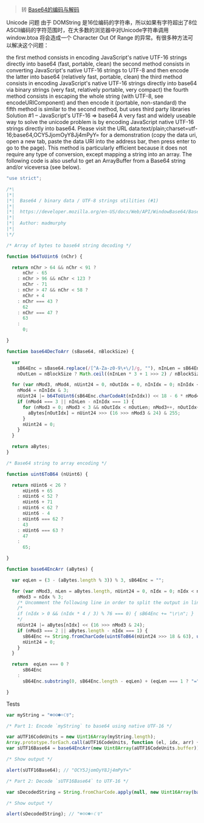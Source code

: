> 转  [Base64的编码与解码](https://developer.mozilla.org/zh-CN/docs/Web/API/WindowBase64/Base64_encoding_and_decoding#The_.22Unicode_Problem.22)


Unicode 问题
由于 DOMString 是16位编码的字符串，所以如果有字符超出了8位ASCII编码的字符范围时，在大多数的浏览器中对Unicode字符串调用 window.btoa 将会造成一个 Character Out Of Range 的异常。有很多种方法可以解决这个问题：

the first method consists in encoding JavaScript's native UTF-16 strings directly into base64 (fast, portable, clean)
the second method consists in converting JavaScript's native UTF-16 strings to UTF-8 and then encode the latter into base64 (relatively fast, portable, clean)
the third method consists in encoding JavaScript's native UTF-16 strings directly into base64 via binary strings (very fast, relatively portable, very compact)
the fourth method consists in escaping the whole string (with UTF-8, see encodeURIComponent) and then encode it (portable, non-standard)
the fifth method is similar to the second method, but uses third party libraries
Solution #1 – JavaScript's UTF-16 => base64
A very fast and widely useable way to solve the unicode problem is by encoding JavaScript native UTF-16 strings directly into base64. Please visit the URL data:text/plain;charset=utf-16;base64,OCY5JjomOyY8Jj4mPyY= for a demonstration (copy the data uri, open a new tab, paste the data URI into the address bar, then press enter to go to the page). This method is particularly efficient because it does not require any type of conversion, except mapping a string into an array. The following code is also useful to get an ArrayBuffer from a Base64 string and/or viceversa (see below).
```javascript
"use strict";

/*\
|*|
|*|  Base64 / binary data / UTF-8 strings utilities (#1)
|*|
|*|  https://developer.mozilla.org/en-US/docs/Web/API/WindowBase64/Base64_encoding_and_decoding
|*|
|*|  Author: madmurphy
|*|
\*/

/* Array of bytes to base64 string decoding */

function b64ToUint6 (nChr) {

  return nChr > 64 && nChr < 91 ?
      nChr - 65
    : nChr > 96 && nChr < 123 ?
      nChr - 71
    : nChr > 47 && nChr < 58 ?
      nChr + 4
    : nChr === 43 ?
      62
    : nChr === 47 ?
      63
    :
      0;

}

function base64DecToArr (sBase64, nBlockSize) {

  var
    sB64Enc = sBase64.replace(/[^A-Za-z0-9\+\/]/g, ""), nInLen = sB64Enc.length,
    nOutLen = nBlockSize ? Math.ceil((nInLen * 3 + 1 >>> 2) / nBlockSize) * nBlockSize : nInLen * 3 + 1 >>> 2, aBytes = new Uint8Array(nOutLen);

  for (var nMod3, nMod4, nUint24 = 0, nOutIdx = 0, nInIdx = 0; nInIdx < nInLen; nInIdx++) {
    nMod4 = nInIdx & 3;
    nUint24 |= b64ToUint6(sB64Enc.charCodeAt(nInIdx)) << 18 - 6 * nMod4;
    if (nMod4 === 3 || nInLen - nInIdx === 1) {
      for (nMod3 = 0; nMod3 < 3 && nOutIdx < nOutLen; nMod3++, nOutIdx++) {
        aBytes[nOutIdx] = nUint24 >>> (16 >>> nMod3 & 24) & 255;
      }
      nUint24 = 0;
    }
  }

  return aBytes;
}

/* Base64 string to array encoding */

function uint6ToB64 (nUint6) {

  return nUint6 < 26 ?
      nUint6 + 65
    : nUint6 < 52 ?
      nUint6 + 71
    : nUint6 < 62 ?
      nUint6 - 4
    : nUint6 === 62 ?
      43
    : nUint6 === 63 ?
      47
    :
      65;

}

function base64EncArr (aBytes) {

  var eqLen = (3 - (aBytes.length % 3)) % 3, sB64Enc = "";

  for (var nMod3, nLen = aBytes.length, nUint24 = 0, nIdx = 0; nIdx < nLen; nIdx++) {
    nMod3 = nIdx % 3;
    /* Uncomment the following line in order to split the output in lines 76-character long: */
    /*
    if (nIdx > 0 && (nIdx * 4 / 3) % 76 === 0) { sB64Enc += "\r\n"; }
    */
    nUint24 |= aBytes[nIdx] << (16 >>> nMod3 & 24);
    if (nMod3 === 2 || aBytes.length - nIdx === 1) {
      sB64Enc += String.fromCharCode(uint6ToB64(nUint24 >>> 18 & 63), uint6ToB64(nUint24 >>> 12 & 63), uint6ToB64(nUint24 >>> 6 & 63), uint6ToB64(nUint24 & 63));
      nUint24 = 0;
    }
  }

  return  eqLen === 0 ?
      sB64Enc
    :
      sB64Enc.substring(0, sB64Enc.length - eqLen) + (eqLen === 1 ? "=" : "==");

}
```
Tests
```javascript
var myString = "☸☹☺☻☼☾☿";

/* Part 1: Encode `myString` to base64 using native UTF-16 */

var aUTF16CodeUnits = new Uint16Array(myString.length);
Array.prototype.forEach.call(aUTF16CodeUnits, function (el, idx, arr) { arr[idx] = myString.charCodeAt(idx); });
var sUTF16Base64 = base64EncArr(new Uint8Array(aUTF16CodeUnits.buffer));

/* Show output */

alert(sUTF16Base64); // "OCY5JjomOyY8Jj4mPyY="

/* Part 2: Decode `sUTF16Base64` to UTF-16 */

var sDecodedString = String.fromCharCode.apply(null, new Uint16Array(base64DecToArr(sUTF16Base64, 2).buffer));

/* Show output */

alert(sDecodedString); // "☸☹☺☻☼☾☿"
```
